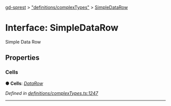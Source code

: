 [gd-sprest](../README.md) > ["definitions/complexTypes"](../modules/_definitions_complextypes_.md) > [SimpleDataRow](../interfaces/_definitions_complextypes_.simpledatarow.md)



# Interface: SimpleDataRow


Simple Data Row


## Properties
<a id="cells"></a>

###  Cells

**●  Cells**:  *[DataRow](_definitions_lib_results_.datarow.md)* 

*Defined in [definitions/complexTypes.ts:1247](https://github.com/gunjandatta/sprest/blob/3de79f1/src/definitions/complexTypes.ts#L1247)*





___


